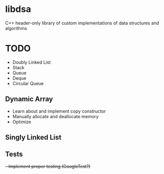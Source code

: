 # libdsa
 C++ header-only library of custom implementations of data structures and algorithms 

# TODO
- Doubly Linked List
- Stack
- Queue
- Deque
- Circular Queue


## Dynamic Array
- Learn about and implement copy constructor
- Manually allocate and deallocate memory
- Optimize

## Singly Linked List


## Tests
~~- Implement proper testing (GoogleTest?)~~
